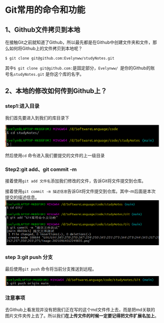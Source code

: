 # Git常用的命令和功能

## 1、Github文件拷贝到本地

在接触Git之前就知道了Github，所以最先都是在Github中创建文件夹和文件，那么如何将Github上的文件拷贝到本地呢？

```
$ git clone git@github.com:Evelynww/studyNotes.git
```

其中`$ git clone git@github.com:`是固定部分，`Evelynww/ `是你的Github的账号名`studyNotes.git` 是你这个库的名字。

## 2、本地的修改如何传到Github上？

### step1:进入目录

我们首先要进入到我们的库目录下

![image-20210914012249835](Git常用命令及功能/image-20210914012249835.png)

然后使用`cd` 命令进入我们要提交的文件的上一级目录

### Step2:git add、git commit -m

接着使用`git add 文件名`添加我们修改的文件，告诉Git将文件提交到仓库。

接着使用`git commit -m 描述信息`告诉Git将文件提交到仓库。其中-m后面是本次提交的描述信息。![image-20210914012506611](Git常用命令及功能/image-20210914012506611.png)

### step 3:git push 分支

最后使用`git push` 命令将当前分支推送到远程。

![image-20210914013704612](Git常用命令及功能/image-20210914013704612.png)

### 注意事项

去Github上看发现并没有把我们正在写的这个md文件传上去，而是把md关联的图片文件夹传上去了。所以我们**在上传文件的时候一定要记得把文件扩展名加上**。

